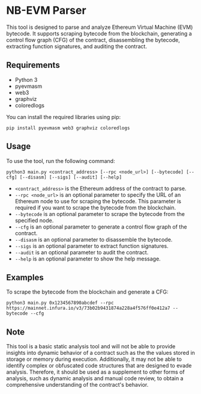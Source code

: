 # NB-EVM Parser

This tool is designed to parse and analyze Ethereum Virtual Machine (EVM) bytecode. It supports scraping bytecode from the blockchain, generating a control flow graph (CFG) of the contract, disassembling the bytecode, extracting function signatures, and auditing the contract.

## Requirements

- Python 3
- pyevmasm
- web3
- graphviz
- coloredlogs

You can install the required libraries using pip:

```
pip install pyevmasm web3 graphviz coloredlogs
```

## Usage

To use the tool, run the following command:

```
python3 main.py <contract_address> [--rpc <node_url>] [--bytecode] [--cfg] [--disasm] [--sigs] [--audit] [--help]
```


- `<contract_address>` is the Ethereum address of the contract to parse.
- `--rpc <node_url>` is an optional parameter to specify the URL of an Ethereum node to use for scraping the bytecode. This parameter is required if you want to scrape the bytecode from the blockchain.
- `--bytecode` is an optional parameter to scrape the bytecode from the specified node.
- `--cfg` is an optional parameter to generate a control flow graph of the contract.
- `--disasm` is an optional parameter to disassemble the bytecode.
- `--sigs` is an optional parameter to extract function signatures.
- `--audit` is an optional parameter to audit the contract.
- `--help` is an optional parameter to show the help message.

## Examples

To scrape the bytecode from the blockchain and generate a CFG:

```
python3 main.py 0x1234567890abcdef --rpc https://mainnet.infura.io/v3/73b02b9431874a228a4f576ff0e412a7 --bytecode --cfg
```


## Note

This tool is a basic static analysis tool and will not be able to provide insights into dynamic behavior of a contract such as the the values stored in storage or memory during execution. Additionally, it may not be able to identify complex or obfuscated code structures that are designed to evade analysis. Therefore, it should be used as a supplement to other forms of analysis, such as dynamic analysis and manual code review, to obtain a comprehensive understanding of the contract's behavior.
